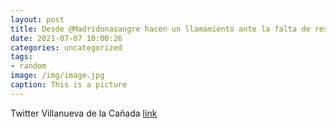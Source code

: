 ```yaml
---
layout: post
title: Desde @Madridonasangre hacen un llamamiento ante la falta de reservas en los grupos 0+0-A+B- No lo dudes, DonaSangre DonaVida...
date: 2021-07-07 10:00:26
categories: uncategorized
tags:
- random
image: /img/image.jpg
caption: This is a picture
---
```

Twitter Villanueva de la Cañada [link](https://twitter.com/AytoVDLCanada/status/1412705881532293124)
